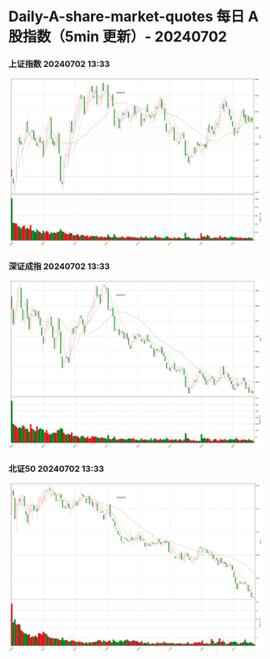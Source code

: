 
# Daily-A-share-market-quotes 每日 A 股指数（5min 更新）- 20240702

### 上证指数 20240702 13:33
![](./fig/2024/7/20240702-sh000001.png)

### 深证成指 20240702 13:33
![](./fig/2024/7/20240702-sz399001.png)

### 北证50 20240702 13:33
![](./fig/2024/7/20240702-bj899050.png)
